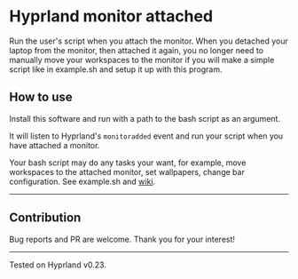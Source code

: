 # Hyprland monitor attached

Run the user's script when you attach the monitor. When you detached your laptop from the monitor, then attached it again, you no longer need to manually move your workspaces to the monitor if you will make a simple script like in example.sh and setup it up with this program.

## How to use

Install this software and run with a path to the bash script as an argument.

It will listen to Hyprland's `monitoradded` event and run your script when you have attached a monitor.

Your bash script may do any tasks your want, for example, move workspaces to the attached monitor, set wallpapers, change bar configuration. See example.sh and [wiki](https://wiki.hyprland.org/Configuring/Dispatchers/).
<!--
### Install **hyprland-monitor-attached** from [AUR](https://aur.archlinux.org/packages/hyprland-monitor-attached)

```bash 
# e.g.
yay -Sy && yay -S hyprland-monitor-attached
```

and

Add this line to your hyprland.conf

```
exec-once = /usr/bin/hyprland-monitor-attached PATH_TO_YOUR_SHCRIPT.sh
```

-----


## Install from cargo crates

```bash
cargo install hyprland-monitor-attached
```

Add this line to your hyprland.conf

```
exec-once = ~/.cargo/bin/hyprland-monitor-attached PATH_TO_YOUR_SHCRIPT.sh
```


## Install from source

Install from source with **rustup**:

```bash

git clone https://github.com/coffebar/hyprland-monitor-attached.git
cd hyprland-monitor-attached

rustup override set stable
rustup update stable

cargo build --release

mkdir -p ~/.local/bin/
cp target/release/hyprland-monitor-attached ~/.local/bin/

```
Add this line to your hyprland.conf

```
exec-once = ~/.local/bin/hyprland-monitor-attached PATH_TO_YOUR_SHCRIPT.sh
```
-->
-----

## Contribution

Bug reports and PR are welcome. Thank you for your interest!

-----

Tested on Hyprland v0.23.

